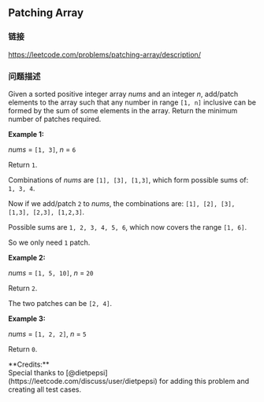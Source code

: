 ## Patching Array  
### 链接  
https://leetcode.com/problems/patching-array/description/  
### 问题描述
Given a sorted positive integer array *nums* and an integer *n*, add/patch elements to the array such that any number in range `[1, n]` inclusive can be formed by the sum of some elements in the array. Return the minimum number of patches required.


**Example 1:**<br>
*nums* = `[1, 3]`, *n* = `6`<br>
Return `1`.

Combinations of *nums* are `[1], [3], [1,3]`, which form possible sums of: `1, 3, 4`.<br>
Now if we add/patch `2` to *nums*, the combinations are: `[1], [2], [3], [1,3], [2,3], [1,2,3]`.<br>
Possible sums are `1, 2, 3, 4, 5, 6`, which now covers the range `[1, 6]`.<br>
So we only need `1` patch.

**Example 2:**<br>
*nums* = `[1, 5, 10]`, *n* = `20`<br>
Return `2`.<br>
The two patches can be `[2, 4]`.

**Example 3:**<br>
*nums* = `[1, 2, 2]`, *n* = `5`<br>
Return `0`.<br>

<p>**Credits:**<br />Special thanks to [@dietpepsi](https://leetcode.com/discuss/user/dietpepsi) for adding this problem and creating all test cases.
